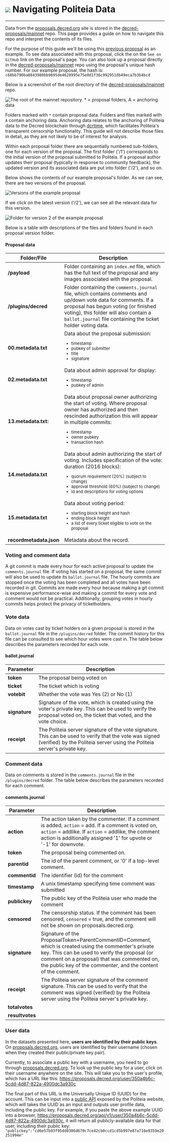 # <img class="dcr-icon" src="/img/dcr-icons/Politeia.svg" /> Navigating Politeia Data

---

Data from the [proposals.decred.org](https://proposals.decred.org/) site is stored in the [decred-proposals/mainnet](https://github.com/decred-proposals/mainnet) repo. This page provides a guide on how to navigate this repo and interpret the contents of its files.

For the purpose of this guide we'll be using this [previous proposal](https://proposals.decred.org/proposals/c68bb790ba0843980bb9695de4628995e75e0d1f36c992951db49eca7b3b4bcd) as an example. To see data associated with this proposal, click the on the `See on GitHub` link on the proposal's page. You can also look up a proposal directly in the [decred-proposals/mainnet](https://github.com/decred-proposals/mainnet) repo using the proposal's unique hash number. For our example proposal, the hash is:
`c68bb790ba0843980bb9695de4628995e75e0d1f36c992951db49eca7b3b4bcd`


Below is a screenshot of the root directory of the [decred-proposals/mainnet](https://github.com/decred-proposals/mainnet) repo.  

![The root of the mainnet repository. * = proposal folders, A = anchoring data](/img/politeia/mainnet-pi-repo.png)

Folders marked with `*` contain proposal data. Folders and files marked with `A` contain anchoring data. Anchoring data relates to the anchoring of Politeia data to the Decred blockchain through [dcrtime](dcrtime.md), which facilitates Politeia's transparent censorship functionality. This guide will not describe those files in detail, as they are not likely to be of interest for analysis. 

Within each proposal folder there are sequentially numbered sub-folders, one for each version of the proposal. The first folder ('/1') corresponds to the initial version of the proposal submitted to Politeia. If a proposal author updates their proposal (typically in response to community feedback), the updated version and its associated data are put into folder ('/2'), and so on.

Below shows the contents of our example proposal's folder. As we can see, there are two versions of the proposal. 

![Versions of the example proposal](/img/politeia/example-proposal.png)

If we click on the latest version ('/2'), we can see all the relevant data for this version. 

![Folder for version 2 of the example proposal](/img/politeia/prop-version2.png)

Below is a table with descriptions of the files and folders found in each proposal version folder. 

#### Proposal data

| Folder/File         | Description                   |  
| -------------------- | ---------------------- |
| **/payload**           | Folder containing an `index.md` file, which has the full text of the proposal and any images associated with the proposal.    |  
| **/plugins/decred**         |  Folder containing the `comments.journal` file, which contains comments and up/down vote data for comments. If a proposal has begun voting (or finished voting), this folder will also contain a `ballot.journal` file containing the ticket holder voting data.    
| **00.metadata.txt**          | Data about the proposal submission:   <ul style="font-size: 13px"><li>timestamp</li><li>pubkey of submitter</li><li>title</li> <li>signature</li></ul> |  
| **02.metadata.txt**           | Data about admin approval for display: <ul style="font-size: 13px"><li>timestamp</li><li>pubkey of admin</li></ul>     |  
| **13.metadata.txt:**           | Data about proposal owner authorizing the start of voting. Where proposal owner has authorized and then rescinded authorization this will appear in multiple commits:  <ul style="font-size: 13px"><li>timestamp</li><li>owner pubkey </li><li>transaction hash</li></ul>   |  
| **14.metadata.txt**          | Data about admin authorizing the start of voting. Includes specification of the vote: duration (2016 blocks):   <ul style="font-size: 13px"><li>quorum requirement (20%) (subject to change)</li><li>approval threshold (60%) (subject to change)</li><li>id and descriptions for voting options</li></ul> |  
| **15.metadata.txt**          | Data about voting period:  <ul style="font-size: 13px"><li>starting block height and hash</li><li>ending block height </li><li>a list of every ticket eligible to vote on the proposal</li></ul>    |  
| **recordmetadata.json**          | Metadata about the record.   |  


### Voting and comment data 

A git commit is made every hour for each active proposal to update the `comments.journal` file. If voting has started on a proposal, the same commit will also be used to update its `ballot.journal` file. The hourly commits are stopped once the voting has been completed and all votes have been recorded in git. Commits are made every hour because making a git commit is expensive performance-wise and making a commit for every vote and comment would not be practical. Additionally, grouping votes in hourly commits helps protect the privacy of ticketholders.


### Vote data

Data on votes cast by ticket holders on a given proposal is stored in the `ballot.journal` file in the `/plugins/decred` folder. The commit history for this file can be consulted to see which hour votes were cast in. The table below describes the parameters recorded for each vote. 

#### ballot.journal 

| Parameter           | Description                   |  
| -------------------- | ---------------------- | 
| **token**              | The proposal being voted on    |  
| **ticket**              | The ticket which is voting   |  
| **votebit**             | Whether the vote was Yes (2) or No (1)   |  
| **signature**              |  Signature of the vote, which is created using the voter's private key. This can be used to verify the proposal voted on, the ticket that voted, and the vote choice.  |  
| **receipt**             |  The Politeia server signature of the vote signature. This can be used to verify that the vote was signed (verified) by the Politeia server using the Politeia server's private key. |  


### Comment data 

Data on comments is stored in the `comments.journal` file in the `/plugins/decred` folder. The table below describes the parameters recorded for each comment.  

#### comments.journal

| Parameter           | Description                   |  
| -------------------- | ---------------------- | 
| **action**             | The action taken by the commenter. If a comment is added, `action` = add. If a comment is voted on, `action` = addlike. If `action` = addlike, the comment action is additionally assigned '1' for upvote or '-1' for downvote.    |  
| **token**             | The proposal being commented on.  |  
| **parentid**             | The id of the parent comment, or '0' if a top-level comment.  |  
| **commentid**              |  The identifier (id) for the comment  |  
| **timestamp**              |  A unix timestamp specifying time comment was submitted |  
| **publickey**             |  The public key of the Politeia user who made the comment |  
| **censored**             |  The censorship status. If the comment has been censored, `censored` = true, and the comment will not be shown on proposals.decred.org.  |  
| **signature**             | Signature of the ProposalToken+ParentCommentID+Comment, which is created using the commenter's private key. This can be used to verify the proposal (or comment on a proposal) that was commented on, the public key of the commenter, and the content of the comment.  |  
| **receipt**             |  The Politeia server signature of the comment signature. This can be used to verify that the comment was signed (verified) by the Politeia server using the Politeia server's private key. |  
| **totalvotes**            |   |  
| **resultvotes**             |   |  


### User data

In the datasets presented here, **users are identified by their public keys**. On [proposals.decred.org](https://proposals.decred.org/), users are identified by their username (chosen when they created their public/private key pair). 

Currently, to associate a public key with a username, you need to go through [proposals.decred.org](https://proposals.decred.org/). To look up the public key for a user, click on their username anywhere on the site. This will take you to the user's profile, which has a URL like this: 
<https://proposals.decred.org/user/350a4b6c-5cdd-4d87-822a-4900dc3a930c>

The final part of this URL is the Universally Unique ID (UUID) for the account. This can be input into a [public API](https://proposals.decred.org/api/v1/user/) exposed by the Politeia website, which will takes the UUID as an input and outputs user profile data, including the public key. For example, if you paste the above example UUID into a browser,
<https://proposals.decred.org/api/v1/user/350a4b6c-5cdd-4d87-822a-4900dc3a930c>, it will return all publicly-available data for that user, including their public key: `"publickey":"cd6e57b93f95dd0386d670c7ce42cb0ccd1cd5b997e87a716e9359e20251994e"`



